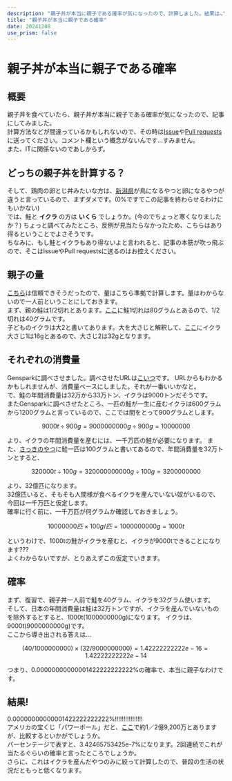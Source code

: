 ```yaml
---
description: "親子丼が本当に親子である確率が気になったので、計算しました。結果は…"
title: "親子丼が本当に親子である確率"
date: 20241208
use_prism: false
---
```

# 親子丼が本当に親子である確率
## 概要
親子丼を食べていたら、親子丼が本当に親子である確率が気になったので、記事にしてみました。  
計算方法などが間違っているかもしれないので、その時は[Issue](https://github.com/shizukani-cp/blog/issues)や[Pull requests](https://github.com/shizukani-cp/blog/pulls)に送ってください。コメント欄という概念がないんです…すみません。  
また、ITに関係ないのであしからず。
## どっちの親子丼を計算する？
そして、鶏肉の卵とじ丼みたいな方は、[新潟県](https://www.pref.niigata.lg.jp/sec/chikusan/chickenq1.html)が鳥になるやつと卵になるやつが違うと言っているので、まずダメです。(0%ですでこの記事を終わらせるわけにもいかない)  
では、鮭と **イクラ** の方は **いくら** でしょうか。(今のでちょっと寒くなりましたか？) ちょっと調べてみたところ、反例が見当たらなかったため、こちらはあり得るということでよさそうです。  
ちなみに、もし鮭とイクラもあり得ないよと言われると、記事の本筋が吹っ飛ぶので、そこはIssueやPull requestsに送るのはお控えください。
## 親子の量
[こちら](https://cookpad.com/jp/recipes/24206975-%E9%AE%AD%E3%81%A8%E3%81%84%E3%81%8F%E3%82%89%E3%81%AE%E8%A6%AA%E5%AD%90%E4%B8%BC)は信頼できそうだったので、量はこちら準拠で計算します。量はわからないので一人前ということにしておきます。  
まず、親の鮭は1/2切れとあります。[ここ](https://calorie.slism.jp/110149/)に鮭1切れは80グラムとあるので、1/2切れは40グラムです。  
子どものイクラは大2と書いてあります。大を大さじと解釈して、[ここ](https://www.eiyoukeisan.com/calorie/gramphoto/gyokai/ikura.html)にイクラ大さじ1は16gとあるので、大さじ2は32gとなります。
## それぞれの消費量
Gensparkに調べさせました。調べさせたURLは[こいつ](https://www.genspark.ai/autopilotagent?id=24ce45e6-0c6d-4e23-91c9-6045de378f7b)です。
URLからもわかるかもしれませんが、消費量ベースにしました。それが一番いいかなと。  
で、鮭の年間消費量は32万から33万トン、イクラは9000トンだそうです。  
またGensparkに調べさせたところ、一匹の鮭が一生に産むイクラは600グラムから1200グラムと言っているので、ここでは間をとって900グラムとします。
```math
9000t ÷ 900g = 9000000000g ÷ 900g = 10000000
```
より、イクラの年間消費量を産むには、一千万匹の鮭が必要になります。
また、[さっきのやつ](https://calorie.slism.jp/110149/)に鮭一匹は100グラムと書いてあるので、年間消費量を32万トンとすると、
```math
320000t ÷ 100g = 320000000000g ÷ 100g = 3200000000
```
より、32億匹になります。  
32億匹いると、そもそも人間様が食べるイクラを産んでいない奴がいるので、今回は一千万匹と仮定します。  
確率に行く前に、一千万匹が何グラムか確認しておきましょう。
```math
10000000匹 × 100g/匹 = 1000000000g = 1000t
```
というわけで、1000tの鮭がイクラを産むと、イクラが9000tできることになります???  
よくわからないですが、とりあえずこの仮定でいきます。
## 確率
まず、復習で、親子丼一人前で鮭を40グラム、イクラを32グラム使います。  
そして、日本の年間消費量は鮭は32万トンですが、イクラを産んでいないものを除外するとすると、1000t(1000000000g)になります。
イクラは、9000t(9000000000g)です。  
ここから導き出される答えは…
```math
( 40 / 1000000000 ) × ( 32 / 9000000000 ) = 1.42222222222e-16 = 1.42222222222e-14% = 0.00000000000001422222222222%  
```
つまり、0.00000000000001422222222222%の確率で、本当に親子なわけです。
## 結果!
0.00000000000001422222222222%!!!!!!!!!!!!!!!!  
アメリカの宝くじ「パワーボール」だと、[ここ](http://gambles-payout-ratio-ranking.com/powerboll/)で約1／2億9,200万とありますが、比較するといかがでしょうか。  
パーセンテージで表すと、3.42465753425e-7%になります。2回連続でこれが当たるぐらいの確率と言ったところでしょうか。  
さらに、これはイクラを産んだやつのみに絞って計算したので、普段の生活の状況だともっと低くなります。
